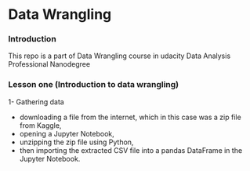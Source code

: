 # Data Wrangling

### Introduction
This repo is a part of Data Wrangling course in udacity Data Analysis Professional Nanodegree

### Lesson one (Introduction to data wrangling)
1- Gathering data
* downloading a file from the internet, which in this case was a zip file from Kaggle,
* opening a Jupyter Notebook,
* unzipping the zip file using Python,
* then importing the extracted CSV file into a pandas DataFrame in the Jupyter Notebook.
